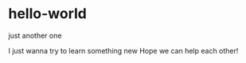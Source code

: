 # hello-world
just another one

I just wanna try to learn something new
Hope we can help each other!
